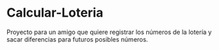 # Calcular-Loteria
Proyecto para un amigo que quiere registrar los números de la lotería y sacar diferencias para futuros posibles números.
